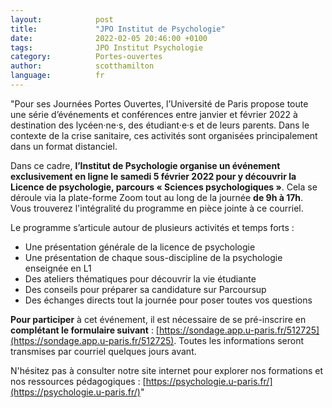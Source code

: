 ```yaml
---
layout:            post
title:             "JPO Institut de Psychologie"
date:              2022-02-05 20:46:00 +0100
tags:              JPO Institut Psychologie
category:          Portes-ouvertes
author:            scotthamilton
language:          fr
---
```


"Pour ses Journées Portes Ouvertes, l’Université de Paris propose toute une
série d’événements et conférences entre janvier et février 2022 à destination
des lycéen·ne·s, des étudiant·e·s et de leurs parents. Dans le contexte de la
crise sanitaire, ces activités sont organisées principalement dans un format
distanciel.

Dans ce cadre, **l’Institut de Psychologie organise un événement
exclusivement en ligne le samedi 5 février 2022 pour y découvrir la Licence
de psychologie, parcours « Sciences psychologiques »**.
Cela se déroule via la plate-forme Zoom tout au long de la journée **de 9h à 17h**. Vous trouverez l'intégralité du programme en pièce jointe à ce courriel.

Le programme s’articule autour de plusieurs activités et temps forts :
- Une présentation générale de la licence de psychologie
- Une présentation de chaque sous-discipline de la psychologie enseignée en
L1
- Des ateliers thématiques pour découvrir la vie étudiante
- Des conseils pour préparer sa candidature sur Parcoursup
- Des échanges directs tout la journée pour poser toutes vos questions

**Pour participer** à cet événement, il est nécessaire de se pré-inscrire en
**complétant le formulaire suivant** : [https://sondage.app.u-paris.fr/512725](https://sondage.app.u-paris.fr/512725).
Toutes les informations seront transmises par courriel quelques jours avant.

N'hésitez pas à consulter notre site internet pour explorer nos formations et
nos ressources pédagogiques : [https://psychologie.u-paris.fr/](https://psychologie.u-paris.fr/)"
